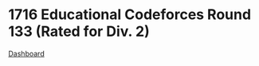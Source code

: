 # 1716 Educational Codeforces Round 133 (Rated for Div. 2)
[Dashboard](https://codeforces.com/contest/1716)
